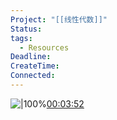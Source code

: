 ```yaml
---
Project: "[[线性代数]]"
Status: 
tags:
  - Resources
Deadline: 
CreateTime: 
Connected:
---
```


![|100%](ziyunote-20240617_215324.jpg)[00:03:52](ziyunote://play?path=https%3A%2F%2Fwww.bilibili.com%2Fvideo%2FBV1eY4y1W7Gd%2F%3Fp%3D21%26vd_source%3D8b450300cfa6415cb0312754cf65ba30&time=00:03:52)